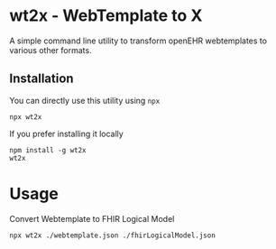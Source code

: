 # wt2x - WebTemplate to X
A simple command line utility to transform openEHR webtemplates to various other formats.

## Installation
You can directly use this utility using `npx`
```
npx wt2x
```

If you prefer installing it locally
```
npm install -g wt2x
wt2x
```

# Usage
Convert Webtemplate to FHIR Logical Model
```
npx wt2x ./webtemplate.json ./fhirLogicalModel.json
```